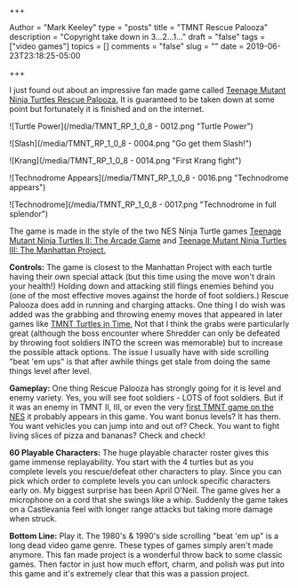+++

Author = "Mark Keeley"
type = "posts"
title = "TMNT Rescue Palooza"
description = "Copyright take down in 3...2...1..."
draft = "false"
tags = ["video games"]
topics = []
comments = "false"
slug = ""
date = 2019-06-23T23:18:25-05:00

+++

I just found out about an impressive fan made game called [Teenage Mutant Ninja Turtles Rescue Palooza.](https://www.merso-x.com/teenage-mutant-ninja-turtles-rescue) It is guaranteed to be taken down at some point but fortunately it is finished and on the internet.

![Turtle Power](/media/TMNT_RP_1_0_8 - 0012.png "Turtle Power")

![Slash](/media/TMNT_RP_1_0_8 - 0004.png "Go get them Slash!")

![Krang](/media/TMNT_RP_1_0_8 - 0014.png "First Krang fight")

![Technodrome Appears](/media/TMNT_RP_1_0_8 - 0016.png "Technodrome appears")

![Technodrome](/media/TMNT_RP_1_0_8 - 0017.png "Technodrome in full splendor")

The game is made in the style of the two NES Ninja Turtle games [Teenage Mutant Ninja Turtles II: The Arcade Game](https://infogalactic.com/info/Teenage_Mutant_Ninja_Turtles_(arcade_game)) and [Teenage Mutant Ninja Turtles III: The Manhattan Project.](https://infogalactic.com/info/Teenage_Mutant_Ninja_Turtles_III:_The_Manhattan_Project)

**Controls:** The game is closest to the Manhattan Project with each turtle having their own special attack (but this time using the move won't drain your health!) Holding down and attacking still flings enemies behind you (one of the most effective moves against the horde of foot soldiers.) Rescue Palooza does add in running and charging attacks. One thing I do wish was added was the grabbing and throwing enemy moves that appeared in later games like [TMNT Turtles in Time.](https://infogalactic.com/info/Teenage_Mutant_Ninja_Turtles:_Turtles_in_Time) Not that I think the grabs were particularly great (although the boss encounter where Shredder can only be defeated by throwing foot soldiers INTO the screen was memorable) but to increase the possible attack options. The issue I usually have with side scrolling "beat 'em ups" is that after awhile things get stale from doing the same things level after level.

**Gameplay:** One thing Rescue Palooza has strongly going for it is level and enemy variety. Yes, you will see foot soldiers - LOTS of foot soldiers. But if it was an enemy in TMNT II, III, or even the very [first TMNT game on the NES](https://infogalactic.com/info/Teenage_Mutant_Ninja_Turtles_(NES_video_game)) it probably appears in this game. You want bonus levels? It has them. You want vehicles you can jump into and out of? Check. You want to fight living slices of pizza and bananas? Check and check!

**60 Playable Characters:** The huge playable character roster gives this game immense replayability. You start with the 4 turtles but as you complete levels you rescue/defeat other characters to play. Since you can pick which order to complete levels you can unlock specific characters early on. My biggest surprise has been April O'Neil. The game gives her a microphone on a cord that she swings like a whip. Suddenly the game takes on a Castlevania feel with longer range attacks but taking more damage when struck.

**Bottom Line:** Play it. The 1980's & 1990's side scrolling "beat 'em up" is a long dead video game genre. These types of games simply aren't made anymore. This fan made project is a wonderful throw back to some classic games. Then factor in just how much effort, charm, and polish was put into this game and it's extremely clear that this was a passion project.

<!--more-->
